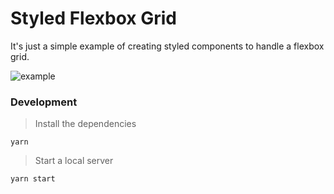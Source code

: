 # Styled Flexbox Grid

It's just a simple example of creating styled components to handle a flexbox grid.

![example](https://user-images.githubusercontent.com/819041/187030767-424025a2-f67e-4a1d-b5f9-e17d4305947b.gif)

### Development

> Install the dependencies

```
yarn
```

> Start a local server

```
yarn start
```
